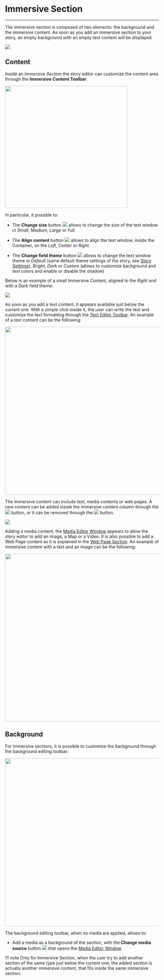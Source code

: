 # Immersive Section
**********************

The immersive section is composed of two elements: the background and the immersive content. As soon as you add an immersive section to your story, an empty background with an empty text content will be displayed.

<img src="../img/immersive-section/immersive-section-fd.jpg" class="ms-docimage"/>

## Content

Inside an *Immersive Section* the story editor can customize the content area through the **Immersive Content Toolbar**:

<img src="../img/immersive-section/imm-content-toolbar.jpg" class="ms-docimage" style="width:400px"/>

In particular, it possible to:

* The **Change size** button <img src="../img/button/change-size.jpg" class="ms-docbutton"/>  allows to change the size of the text window in *Small*, *Medium*, *Large* or *Full*.

* The **Align content** button <img src="../img/button/align-content.jpg" class="ms-docbutton"/>  allows to align the text window, inside the Container, on the *Left*, *Center* or *Right*.

* The **Change field theme** button <img src="../img/button/change-theme.jpg" class="ms-docbutton"/> allows to change the text window theme in *Default* (same default theme settings of the story, see [Story Settings](story-setting.ms)), *Bright*, *Dark* or *Custom* (allows to customize background and text colors and enable or disable the shadow)

Below is an example of a small Immersive Content, aligned to the *Right* and with a *Dark* field theme:

<img src="../img/immersive-section/imm-content-edit.jpg" class="ms-docimage"/>

As soon as you add a text content, it appears available just below the current one. With a simple click inside it, the user can write the text and customize the text formatting through the [Text Editor Toolbar](text-editor-toolbar.md). An example of a text content can be the following: 

<img src="../img/immersive-section/is-text-content.jpg" class="ms-docimage" width="550px"/>

The immersive content can include text, media contents or web pages. A new content can be added inside the immersive content column through the <img src="../img/button/++++.jpg" class="ms-docbutton"/> button, or it can be removed through the <img src="../img/button/remove2.jpg" class="ms-docbutton"/> button. 

<img src="../img/immersive-section/add-remove.jpg" class="ms-docimage"/>

Adding a media content, the [Media Editor Window](media-editor-window.md) appears to allow the story editor to add an Image, a Map or a Video. It is also possible to add a Web Page content as it is explained in the [Web Page Section](web-section.md).  An example of immersive content with a text and an image can be the following:

<img src="../img/immersive-section/test-image.jpg" class="ms-docimage" width="550px"/>

## Background

For Immersive sections, it is possible to customize the background through the background editing toolbar:

<img src="../img/immersive-section/bck-toolbar.jpg" class="ms-docimage" width="550px"/>

The background editing toolbar, when no media are applied, allows to:

* Add a media as a background of the section, with the **Change media source** button <img src="../img/button/change-media.jpg" class="ms-docbutton"/> that opens the [Media Editor Window](media-editor-window.md)

!!! note
    Only for Immersive Section, when the user try to add another section of the same type just below the current one, the added section is actually another immersive content, that fits inside the same immersive section. 


